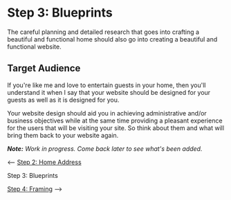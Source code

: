 # Step 3: Blueprints

The careful planning and detailed research that goes into crafting a beautiful and functional home should also go into creating a beautiful and functional website.

## Target Audience
If you're like me and love to entertain guests in your home, then you'll understand it when I say that your website should be designed for your guests as well as it is designed for you.

Your website design should aid you in achieving administrative and/or business objectives while at the same time providing a pleasant experience for the users that will be visiting your site. So think about them and what will bring them back to your website again.

_**Note:** Work in progress. Come back later to see what's been added._

<-- [Step 2: Home Address](../domain/)  

Step 3: Blueprints  

[Step 4: Framing](../html/) -->  
